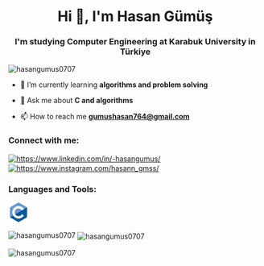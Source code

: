 <h1 align="center">Hi 👋, I'm Hasan Gümüş</h1>
<h3 align="center">I'm studying Computer Engineering at Karabuk University in Türkiye</h3>

<p align="left"> <img src="https://komarev.com/ghpvc/?username=hasangumus0707&label=Profile%20views&color=0e75b6&style=flat" alt="hasangumus0707" /> </p>

- 🌱 I’m currently learning **algorithms and problem solving**

- 💬 Ask me about **C and algorithms**

- 📫 How to reach me **gumushasan764@gmail.com**

<h3 align="left">Connect with me:</h3>
<p align="left">
<a href="https://linkedin.com/in/https://www.linkedin.com/in/-hasangumus/" target="blank"><img align="center" src="https://raw.githubusercontent.com/rahuldkjain/github-profile-readme-generator/master/src/images/icons/Social/linked-in-alt.svg" alt="https://www.linkedin.com/in/-hasangumus/" height="30" width="40" /></a>
<a href="https://instagram.com/https://www.instagram.com/hasann_gmss/" target="blank"><img align="center" src="https://raw.githubusercontent.com/rahuldkjain/github-profile-readme-generator/master/src/images/icons/Social/instagram.svg" alt="https://www.instagram.com/hasann_gmss/" height="30" width="40" /></a>
</p>

<h3 align="left">Languages and Tools:</h3>
<p align="left"> <a href="https://www.cprogramming.com/" target="_blank" rel="noreferrer"> <img src="https://raw.githubusercontent.com/devicons/devicon/master/icons/c/c-original.svg" alt="c" width="40" height="40"/> </a> </p>

<p><img align="left" src="https://github-readme-stats.vercel.app/api/top-langs?username=hasangumus0707&show_icons=true&locale=en&layout=compact" alt="hasangumus0707" /></p>

<p>&nbsp;<img align="center" src="https://github-readme-stats.vercel.app/api?username=hasangumus0707&show_icons=true&locale=en" alt="hasangumus0707" /></p>

<p><img align="center" src="https://github-readme-streak-stats.herokuapp.com/?user=hasangumus0707&" alt="hasangumus0707" /></p>
